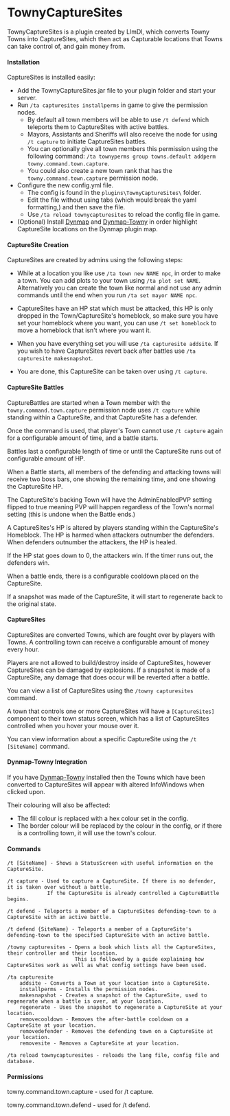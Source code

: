 # TownyCaptureSites

TownyCaptureSites is a plugin created by LlmDl, which converts Towny Towns into CaptureSites, which then act as Capturable locations that Towns can take control of, and gain money from.

#### Installation
CaptureSites is installed easily:
- Add the TownyCaptureSites.jar file to your plugin folder and start your server.
- Run `/ta capturesites installperms` in game to give the permission nodes.
    - By default all town members will be able to use `/t defend` which teleports them to CaptureSites with active battles.
    - Mayors, Assistants and Sheriffs will also receive the node for using `/t capture` to initiate CaptureSites battles.
    - You can optionally give all town members this permission using the following command: `/ta townyperms group towns.default addperm towny.command.town.capture`.
    - You could also create a new town rank that has the `towny.command.town.capture` permission node.
- Configure the new config.yml file.
    - The config is found in the `plugins\TownyCaptureSites\` folder.
    - Edit the file without using tabs (which would break the yaml formatting,) and then save the file.
    - Use `/ta reload townycapturesites` to reload the config file in game.
- (Optional) Install [Dynmap](https://dev.bukkit.org/projects/dynmap) and [Dynmap-Towny](https://github.com/TownyAdvanced/Dynmap-Towny/releases) in order highlight CaptureSite locations on the Dynmap plugin map.

#### CaptureSite Creation
CaptureSites are created by admins using the following steps:
- While at a location you like use `/ta town new NAME npc`, in order to make a town. You can add plots to your town using `/ta plot set NAME`. Alternatively you can create the town like normal and not use any admin commands until the end when you run `/ta set mayor NAME npc`.

- CaptureSites have an HP stat which must be attacked, this HP is only dropped in the Town/CaptureSite's homeblock, so make sure you have set your homeblock where you want, you can use `/t set homeblock` to move a homeblock that isn't where you want it.

- When you have everything set you will use `/ta capturesite addsite`. If you wish to have CaptureSites revert back after battles use `/ta capturesite makesnapshot`.

- You are done, this CaptureSite can be taken over using `/t capture`.

#### CaptureSite Battles
CaptureBattles are started when a Town member with the `towny.command.town.capture` permission node uses `/t capture` while standing within a CaptureSite, and that CaptureSite has a defender.

Once the command is used, that player's Town cannot use `/t capture` again for a configurable amount of time, and a battle starts.

Battles last a configurable length of time or until the CaptureSite runs out of configurable amount of HP.

When a Battle starts, all members of the defending and attacking towns will receive two boss bars, one showing the remaining time, and one showing the CaptureSite HP. 

The CaptureSite's backing Town will have the AdminEnabledPVP setting flipped to true meaning PVP will happen regardless of the Town's normal setting (this is undone when the Battle ends.)

A CaptureSites's HP is altered by players standing within the CaptureSite's Homeblock. The HP is harmed when attackers outnumber the defenders. When defenders outnumber the attackers, the HP is healed.

If the HP stat goes down to 0, the attackers win. If the timer runs out, the defenders win.

When a battle ends, there is a configurable cooldown placed on the CaptureSite.

If a snapshot was made of the CaptureSite, it will start to regenerate back to the original state.

#### CaptureSites
CaptureSites are converted Towns, which are fought over by players with Towns. A controlling town can receive a configurable amount of money every hour.

Players are not allowed to build/destroy inside of CaptureSites, however CaptureSites can be damaged by explosions. If a snapshot is made of a CaptureSite, any damage that does occur will be reverted after a battle.

You can view a list of CaptureSites using the `/towny capturesites` command.

A town that controls one or more CaptureSites will have a `[CaptureSites]` component to their town status screen, which has a list of CaptureSites controlled when you hover your mouse over it.

You can view information about a specific CaptureSite using the `/t [SiteName]` command.

#### Dynmap-Towny Integration
If you have [Dynmap-Towny](https://github.com/TownyAdvanced/Dynmap-Towny/releases) installed then the Towns which have been converted to CaptureSites will appear with altered InfoWindows when clicked upon.

Their colouring will also be affected:
  - The fill colour is replaced with a hex colour set in the config.
  - The border colour will be replaced by the colour in the config, or if there is a controlling town, it will use the town's colour.

#### Commands
```
/t [SiteName] - Shows a StatusScreen with useful information on the CaptureSite.

/t capture - Used to capture a CaptureSite. If there is no defender, it is taken over without a battle.
             If the CaptureSite is already controlled a CaptureBattle begins.

/t defend - Teleports a member of a CaptureSites defending-town to a CaptureSite with an active battle.

/t defend {SiteName} - Teleports a member of a CaptureSite's defending-town to the specified CaptureSite with an active battle.

/towny capturesites - Opens a book which lists all the CaptureSites, their controller and their location. 
                      This is followed by a guide explaining how CaptureSites work as well as what config settings have been used.

/ta capturesite
    addsite - Converts a Town at your location into a CaptureSite.
    installperms - Installs the permission nodes.
    makesnapshot - Creates a snapshot of the CaptureSite, used to regenerate when a battle is over, at your location.
    regenerate - Uses the snapshot to regenerate a CaptureSite at your location.
    removecooldown - Removes the after-battle cooldown on a CaptureSite at your location.
    removedefender - Removes the defending town on a CaptureSite at your location.
    removesite - Removes a CaptureSite at your location.
  
/ta reload townycapturesites - reloads the lang file, config file and database.
```

#### Permissions

towny.command.town.capture - used for /t capture.

towny.command.town.defend - used for /t defend.
